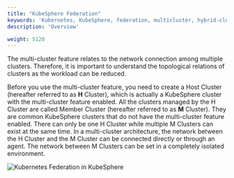 ```yaml
---
title: "KubeSphere Federation"
keywords: 'Kubernetes, KubeSphere, federation, multicluster, hybrid-cloud'
description: 'Overview'

weight: 5120
---
```


The multi-cluster feature relates to the network connection among multiple clusters. Therefore, it is important to understand the topological relations of clusters as the workload can be reduced.

Before you use the multi-cluster feature, you need to create a Host Cluster (hereafter referred to as **H** Cluster), which is actually a KubeSphere cluster with the multi-cluster feature enabled. All the clusters managed by the H Cluster are called Member Cluster (hereafter referred to as **M** Cluster). They are common KubeSphere clusters that do not have the multi-cluster feature enabled. There can only be one H Cluster while multiple M Clusters can exist at the same time. In a multi-cluster architecture, the network between the H Cluster and the M Cluster can be connected directly or through an agent. The network between M Clusters can be set in a completely isolated environment.

![Kubernetes Federation in KubeSphere](https://ap3.qingstor.com/kubesphere-website/docs/20200907232319.png)
